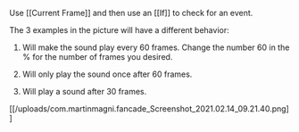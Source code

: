 Use [[Current Frame]] and then use an [[If]] to check for an event. 

The 3 examples in the picture will have a different behavior:

1) Will make the sound play every 60 frames. Change the number 60 in the % for the number of frames you desired.

2) Will only play the sound once after 60 frames.

3) Will play a sound after 30 frames.

[[/uploads/com.martinmagni.fancade_Screenshot_2021.02.14_09.21.40.png]]